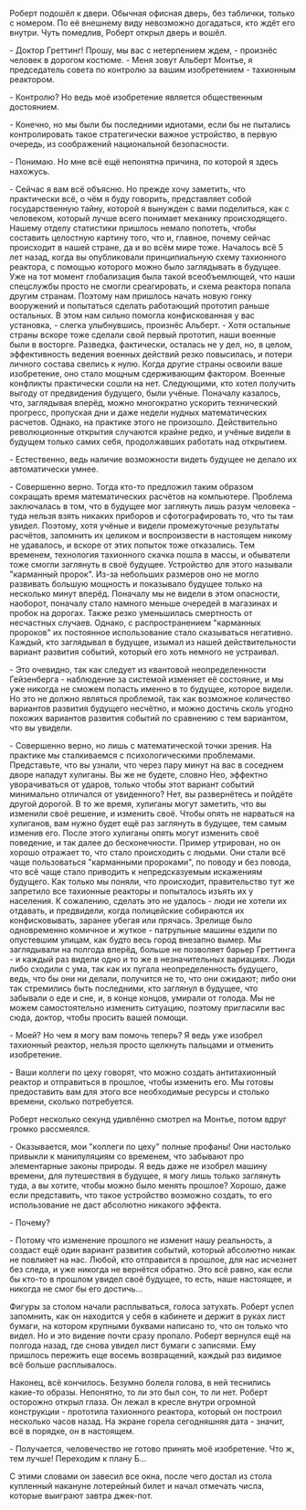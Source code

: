 Роберт подошёл к двери. Обычная офисная дверь, без таблички, только с номером. По её внешнему виду невозможно догадаться, кто ждёт его внутри. Чуть помедлив, Роберт открыл дверь и вошёл.

\- Доктор Греттинг! Прошу, мы вас с нетерпением ждем, - произнёс человек в дорогом костюме. - Меня зовут Альберт Монтье, я председатель совета по контролю за вашим изобретением - тахионным реактором.

\- Контролю? Но ведь моё изобретение является общественным достоянием.

\- Конечно, но мы были бы последними идиотами, если бы не пытались контролировать такое стратегически важное устройство, в первую очередь, из соображений национальной безопасности.

\- Понимаю. Но мне всё ещё непонятна причина, по которой я здесь нахожусь.

\- Сейчас я вам всё объясню. Но прежде хочу заметить, что практически всё, о чём я буду говорить, представляет собой государственную тайну, которой я вынужден с вами поделиться, как с человеком, который лучше всего понимает механику происходящего. Нашему отделу статистики пришлось немало попотеть, чтобы составить целостную картину того, что и, главное, почему сейчас происходит в нашей стране, да и во всём мире тоже. Началось всё 5 лет назад, когда вы опубликовали принципиальную схему тахионного реактора, с помощью которого можно было заглядывать в будущее. Уже на тот момент глобализация была такой всеобъемлющей, что наши спецслужбы просто не смогли среагировать, и схема реактора попала другим странам. Поэтому нам пришлось начать новую гонку вооружений и попытаться сделать работающий прототип раньше остальных. В этом нам сильно помогла конфискованная у вас установка, - слегка улыбнувшись, произнёс Альберт. - Хотя остальные страны вскоре тоже сделали свой первый прототип, наши военные были в восторге. Разведка, фактически, осталась не у дел, но, в целом, эффективность ведения военных действий резко повысилась, и потери личного состава свелись к нулю. Когда другие страны освоили ваше изобретение, оно стало мощным сдерживающим фактором. Военные конфликты практически сошли на нет. Следующими, кто хотел получить выгоду от предвидения будущего, были учёные. Поначалу казалось, что, заглядывая вперёд, можно многократно ускорить технический прогресс, пропуская дни и даже недели нудных математических расчетов. Однако, на практике этого не произошло. Действительно революционные открытия случаются крайне редко, и учёные видели в будущем только самих себя, продолжавших работать над открытием.

\- Естественно, ведь наличие возможности видеть будущее не делало их автоматически умнее.

\- Совершенно верно. Тогда кто-то предложил таким образом сокращать время математических расчётов на компьютере. Проблема заключалась в том, что в будущее мог заглянуть лишь разум человека - туда нельзя взять никаких приборов и сфотографировать то, что ты там увидел. Поэтому, хотя учёные и видели промежуточные результаты расчётов, запомнить их целиком и воспроизвести в настоящем никому не удавалось, и вскоре от этих попыток тоже отказались. Тем временем, технология тахионного скачка пошла в массы, и обыватели тоже смогли заглянуть в своё будущее. Устройство для этого называли "карманный пророк". Из-за небольших размеров оно не могло развивать большую мощность и показывало будущее только на несколько минут вперёд. Поначалу мы не видели в этом опасности, наоборот, поначалу стало намного меньше очередей в магазинах и пробок на дорогах. Также резко уменьшилась смертность от несчастных случаев. Однако, с распространением "карманных пророков" их постоянное использование стало сказываться негативно. Каждый, кто заглядывал в будущее, изымал из нашей действительности вариант развития событий, который его хоть немного не устраивал.

\- Это очевидно, так как следует из квантовой неопределенности Гейзенберга - наблюдение за системой изменяет её состояние, и мы уже никогда не сможем попасть именно в то будущее, которое видели. Но это не должно являться проблемой, так как возможное количество вариантов развития будущего несчётно, и можно достичь сколь угодно похожих вариантов развития событий по сравнению с тем вариантом, что вы увидели.

\- Совершенно верно, но лишь с математической точки зрения. На практике мы сталкиваемся с психологическими проблемами. Представьте, что вы узнали, что через пару минут на вас в соседнем дворе нападут хулиганы. Вы же не будете, словно Нео, эффектно уворачиваться от ударов, только чтобы этот вариант событий минимально отличался от увиденного? Нет, вы развернётесь и пойдёте другой дорогой. В то же время, хулиганы могут заметить, что вы изменили своё решение, и изменить своё. Чтобы опять не нарваться на хулиганов, вам нужно будет ещё раз заглянуть в будущее, тем самым изменив его. После этого хулиганы опять могут изменить своё поведение, и так далее до бесконечности. Пример утрирован, но он хорошо отражает то, что стало происходить с людьми. Они стали всё чаще пользоваться "карманными пророками", по поводу и без повода, что всё чаще стало приводить к непредсказуемым искажениям будущего. Как только мы поняли, что происходит, правительство тут же запретило все тахионные реакторы и попыталось изъять их у населения. К сожалению, сделать это не удалось - люди не хотели их отдавать, и предвидели, когда полицейские собираются их конфисковывать, заранее убегая или прячась. Зрелище было одновременно комичное и жуткое - патрульные машины ездили по опустевшим улицам, как будто весь город внезапно вымер. Мы заглядывали на полгода вперёд, больше не позволяет барьер Греттинга - и каждый раз видели одно и то же в незначительных вариациях. Люди либо сходили с ума, так как их пугала неопределенность будущего, ведь, что бы они ни делали, получится не то, что они ожидают; либо они так стремились быть последними, кто заглянул в будущее, что забывали о еде и сне, и, в конце концов, умирали от голода. Мы не можем самостоятельно изменить ситуацию, поэтому пригласили вас сюда, доктор, чтобы просить вашей помощи.

\- Моей? Но чем я могу вам помочь теперь? Я ведь уже изобрел тахионный реактор, нельзя просто щелкнуть пальцами и отменить изобретение.

\- Ваши коллеги по цеху говорят, что можно создать антитахионный реактор и отправиться в прошлое, чтобы изменить его. Мы готовы предоставить вам для этого все необходимые ресурсы и столько времени, сколько потребуется.

Роберт несколько секунд удивлённо смотрел на Монтье, потом вдруг громко рассмеялся.

\- Оказывается, мои "коллеги по цеху" полные профаны! Они настолько привыкли к манипуляциям со временем, что забывают про элементарные законы природы. Я ведь даже не изобрел машину времени, для путешествия в будущее, я могу лишь только заглянуть туда, а вы хотите, чтобы можно было менять прошлое? Хорошо, даже если представить, что такое устройство возможно создать, то его использование не даст абсолютно никакого эффекта.

\- Почему?

\- Потому что изменение прошлого не изменит нашу реальность, а создаст ещё один вариант развития событий, который абсолютно никак не повлияет на нас. Любой, кто отправится в прошлое, для нас исчезнет без следа, и уже никогда не вернётся обратно. Это всё равно, как если бы кто-то в прошлом увидел своё будущее, то есть, наше настоящее, и никогда не смог бы его достичь...

Фигуры за столом начали расплываться, голоса затухать. Роберт успел запомнить, как он находится у себя в кабинете и держит в руках лист бумаги, на котором крупными буквами написано то, что он только что видел. Но и это видение почти сразу пропало. Роберт вернулся ещё на полгода назад, где снова увидел лист бумаги с записями. Ему пришлось пережить еще восемь возвращений, каждый раз видимое всё больше расплывалось.

Наконец, всё кончилось. Безумно болела голова, в ней теснились какие-то образы. Непонятно, то ли это был сон, то ли нет. Роберт осторожно открыл глаза. Он лежал в кресле внутри огромной конструкции - прототипа тахионного реактора, который он построил несколько часов назад. На экране горела сегодняшняя дата - значит, всё в порядке, он в настоящем.

\- Получается, человечество не готово принять моё изобретение. Что ж, тем лучше! Переходим к плану Б...

С этими словами он завесил все окна, после чего достал из стола купленный накануне лотерейный билет и начал отмечать числа, которые выиграют завтра джек-пот.
